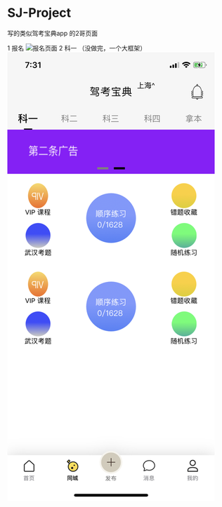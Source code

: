 # SJ-Project

写的类似驾考宝典app 的2哥页面

 
1 报名
![报名页面](https://github.com/SJ19900113/SJ-Project/tree/master/images/IMG_name.PNG)
2 科一 （没做完，一个大框架）
![科一框框](https://github.com/SJ19900113/SJ-Project/blob/master/images/IMG_class.PNG)

